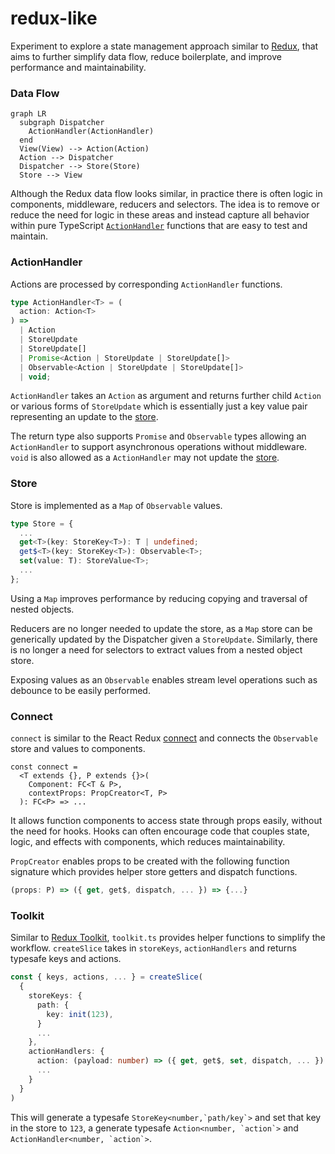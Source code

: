 # redux-like

Experiment to explore a state management approach similar to [Redux](https://redux.js.org/), that aims to further simplify data flow, reduce boilerplate, and improve performance and maintainability.

### Data Flow

```mermaid
graph LR
  subgraph Dispatcher
    ActionHandler(ActionHandler)
  end
  View(View) --> Action(Action)
  Action --> Dispatcher
  Dispatcher --> Store(Store)
  Store --> View
```

Although the Redux data flow looks similar, in practice there is often logic in components, middleware, reducers and selectors. The idea is to remove or reduce the need for logic in these areas and instead capture all behavior within pure TypeScript [`ActionHandler`](#actionhandler) functions that are easy to test and maintain.

### ActionHandler

Actions are processed by corresponding `ActionHandler` functions.

```ts
type ActionHandler<T> = (
  action: Action<T>
) =>
  | Action
  | StoreUpdate
  | StoreUpdate[]
  | Promise<Action | StoreUpdate | StoreUpdate[]>
  | Observable<Action | StoreUpdate | StoreUpdate[]>
  | void;
```

`ActionHandler` takes an `Action` as argument and returns further child `Action` or various forms of `StoreUpdate` which is essentially just a key value pair representing an update to the [store](#store).

The return type also supports `Promise` and `Observable` types allowing an `ActionHandler` to support asynchronous operations without middleware. `void` is also allowed as a `ActionHandler` may not update the [store](#store).

### Store

Store is implemented as a `Map` of `Observable` values.

```ts
type Store = {
  ...
  get<T>(key: StoreKey<T>): T | undefined;
  get$<T>(key: StoreKey<T>): Observable<T>;
  set(value: T): StoreValue<T>;
  ...
};
```

Using a `Map` improves performance by reducing copying and traversal of nested objects.

Reducers are no longer needed to update the store, as a `Map` store can be generically updated by the Dispatcher given a `StoreUpdate`. Similarly, there is no longer a need for selectors to extract values from a nested object store.

Exposing values as an `Observable` enables stream level operations such as debounce to be easily performed.

### Connect

`connect` is similar to the React Redux [connect](https://react-redux.js.org/api/connect) and connects the `Observable` store and values to components.

```tsx
const connect =
  <T extends {}, P extends {}>(
    Component: FC<T & P>,
    contextProps: PropCreator<T, P>
  ): FC<P> => ...
```

It allows function components to access state through props easily, without the need for hooks. Hooks can often encourage code that couples state, logic, and effects with components, which reduces maintainability.

`PropCreator` enables props to be created with the following function signature which provides helper store getters and dispatch functions.

```ts
(props: P) => ({ get, get$, dispatch, ... }) => {...}
```

### Toolkit

Similar to [Redux Toolkit](https://redux-toolkit.js.org/), `toolkit.ts` provides helper functions to simplify the workflow. `createSlice` takes in `storeKeys`, `actionHandlers` and returns typesafe keys and actions.

```ts
const { keys, actions, ... } = createSlice(
  {
    storeKeys: {
      path: {
        key: init(123),
      }
      ...
    },
    actionHandlers: {
      action: (payload: number) => ({ get, get$, set, dispatch, ... }) => {...}
      ...
    }
  }
)
```

This will generate a typesafe `` StoreKey<number,`path/key`> `` and set that key in the store to `123`, a generate typesafe `` Action<number, `action`> `` and `` ActionHandler<number, `action`> ``.
